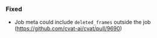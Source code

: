 ### Fixed

- Job meta could include `deleted_frames` outside the job
  (<https://github.com/cvat-ai/cvat/pull/9690>)
